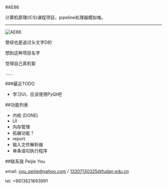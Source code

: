 #AE86

计算机原理(ICS)课程项目，pipeline处理器模拟咯。

---
![AE86](http://i.ytimg.com/vi/Gah8FnYSypk/maxresdefault.jpg)

曾经也是追过头文字D的

想到这种项目名字

觉得自己真机智

......

###最近TODO
-    学习UI，应该使用PyQt吧

##功能列表

-    内核    (DONE)
-    UI
-    内存管理
-    拓展功能？
-    report
-    输入文件解析器
-    单条语句执行程序

##联系我
Peijie You

email:    you_peijie@yahoo.com / 13307130325@fudan.edu.cn

tel:        +8613621693991
